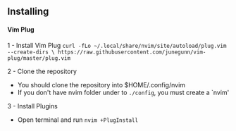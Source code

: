 ## Installing

#### Vim Plug
1 - Install Vim Plug
`curl -fLo ~/.local/share/nvim/site/autoload/plug.vim --create-dirs \
https://raw.githubusercontent.com/junegunn/vim-plug/master/plug.vim`

2 - Clone the repository 
  - You should clone the repository into $HOME/.config/nvim
  - If you don't have nvim folder under to `./config`, you must create a `nvim'

3 - Install Plugins
  - Open terminal and run `nvim +PlugInstall`
